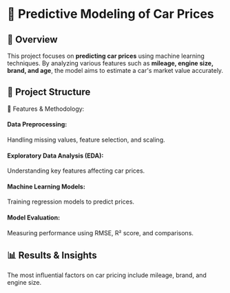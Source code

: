 # 🚗 Predictive Modeling of Car Prices

## 📌 Overview
This project focuses on **predicting car prices** using machine learning techniques. By analyzing various features such as **mileage, engine size, brand, and age**, the model aims to estimate a car's market value accurately.

## 📂 Project Structure
🚀 Features & Methodology:
#### Data Preprocessing: 
Handling missing values, feature selection, and scaling.
#### Exploratory Data Analysis (EDA): 
Understanding key features affecting car prices.
#### Machine Learning Models: 
Training regression models to predict prices.
#### Model Evaluation: 
Measuring performance using RMSE, R² score, and comparisons.


## 📊 Results & Insights
The most influential factors on car pricing include mileage, brand, and engine size.





